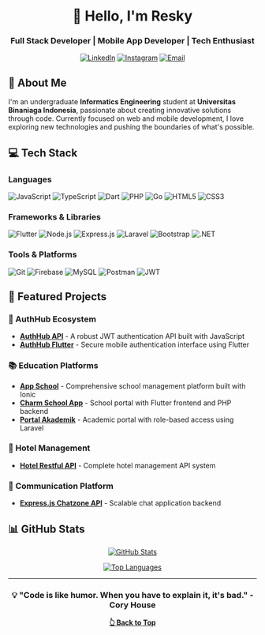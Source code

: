<div align="center">
  
# 👋 Hello, I'm Resky

### Full Stack Developer | Mobile App Developer | Tech Enthusiast

[![LinkedIn](https://img.shields.io/badge/LinkedIn-0077B5?style=for-the-badge&logo=linkedin&logoColor=white)](https://linkedin.com/in/resky)
[![Instagram](https://img.shields.io/badge/Instagram-E4405F?style=for-the-badge&logo=instagram&logoColor=white)](https://instagram.com/resky89)
[![Email](https://img.shields.io/badge/Email-D14836?style=for-the-badge&logo=gmail&logoColor=white)](mailto:reskyprabowo89@gmail.com)

</div>

## 🚀 About Me

I'm an undergraduate **Informatics Engineering** student at **Universitas Binaniaga Indonesia**, passionate about creating innovative solutions through code. Currently focused on web and mobile development, I love exploring new technologies and pushing the boundaries of what's possible.

## 💻 Tech Stack

### Languages
![JavaScript](https://img.shields.io/badge/JavaScript-F7DF1E?style=for-the-badge&logo=javascript&logoColor=black)
![TypeScript](https://img.shields.io/badge/TypeScript-3178C6?style=for-the-badge&logo=typescript&logoColor=white)
![Dart](https://img.shields.io/badge/Dart-0175C2?style=for-the-badge&logo=dart&logoColor=white)
![PHP](https://img.shields.io/badge/PHP-777BB4?style=for-the-badge&logo=php&logoColor=white)
![Go](https://img.shields.io/badge/Go-00ADD8?style=for-the-badge&logo=go&logoColor=white)
![HTML5](https://img.shields.io/badge/HTML5-E34F26?style=for-the-badge&logo=html5&logoColor=white)
![CSS3](https://img.shields.io/badge/CSS3-1572B6?style=for-the-badge&logo=css3&logoColor=white)

### Frameworks & Libraries
![Flutter](https://img.shields.io/badge/Flutter-02569B?style=for-the-badge&logo=flutter&logoColor=white)
![Node.js](https://img.shields.io/badge/Node.js-339933?style=for-the-badge&logo=node.js&logoColor=white)
![Express.js](https://img.shields.io/badge/Express.js-000000?style=for-the-badge&logo=express&logoColor=white)
![Laravel](https://img.shields.io/badge/Laravel-FF2D20?style=for-the-badge&logo=laravel&logoColor=white)
![Bootstrap](https://img.shields.io/badge/Bootstrap-7952B3?style=for-the-badge&logo=bootstrap&logoColor=white)
![.NET](https://img.shields.io/badge/.NET-512BD4?style=for-the-badge&logo=dotnet&logoColor=white)

### Tools & Platforms
![Git](https://img.shields.io/badge/Git-F05032?style=for-the-badge&logo=git&logoColor=white)
![Firebase](https://img.shields.io/badge/Firebase-FFCA28?style=for-the-badge&logo=firebase&logoColor=black)
![MySQL](https://img.shields.io/badge/MySQL-4479A1?style=for-the-badge&logo=mysql&logoColor=white)
![Postman](https://img.shields.io/badge/Postman-FF6C37?style=for-the-badge&logo=postman&logoColor=white)
![JWT](https://img.shields.io/badge/JWT-000000?style=for-the-badge&logo=jsonwebtokens&logoColor=white)

## 🌟 Featured Projects

### 🔐 AuthHub Ecosystem
- **[AuthHub API](https://github.com/Resky89/authhub-api)** - A robust JWT authentication API built with JavaScript
- **[AuthHub Flutter](https://github.com/Resky89/authhub-flutter)** - Secure mobile authentication interface using Flutter

### 📚 Education Platforms
- **[App School](https://github.com/Resky89/app-school)** - Comprehensive school management platform built with Ionic
- **[Charm School App](https://github.com/Resky89/charm-school-app)** - School portal with Flutter frontend and PHP backend
- **[Portal Akademik](https://github.com/Resky89/portal-academic)** - Academic portal with role-based access using Laravel

### 🏨 Hotel Management
- **[Hotel Restful API](https://github.com/Resky89/hotel-restful-api)** - Complete hotel management API system

### 💬 Communication Platform
- **[Express.js Chatzone API](https://github.com/Resky89/express.js-chatzone-api)** - Scalable chat application backend

## 📊 GitHub Stats

<div align="center">
  
[![GitHub Stats](https://github-readme-stats.vercel.app/api?username=Resky89&show_icons=true&theme=tokyonight)](https://github.com/Resky89)
  
[![Top Languages](https://github-readme-stats.vercel.app/api/top-langs/?username=Resky89&layout=compact&theme=tokyonight)](https://github.com/Resky89)

</div>

---

<div align="center">
  
### 💡 "Code is like humor. When you have to explain it, it's bad." - Cory House

**[👆 Back to Top](#-hello-im-resky)**

</div>
